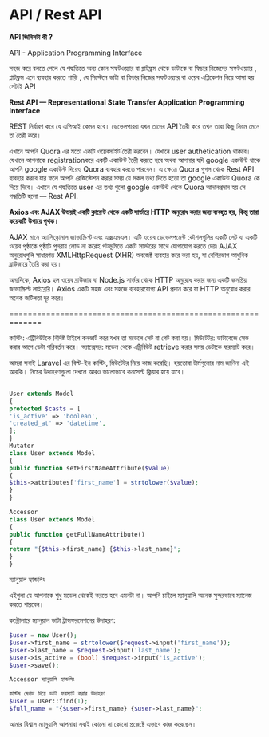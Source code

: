 # API / Rest API

**API জিনিসটা কী ?**

API - Application Programming Interface

সহজ করে বলতে গেলে যে পদ্ধতিতে অন্য কোন সফটওয়্যার বা প্লাটফ্রম থেকে ডাটাকে বা ফিচার নিজেদের সফটওয়্যার , প্লাটফ্রম এনে ব্যবহার করতে পাড়ি , যে সিস্টেমে ডাটা বা ফিচার নিজের সফটওয়্যার বা ওয়েব এপ্লিকেশন নিয়ে আসা হয় সেটাই API

**Rest API — Representational State Transfer Application Programming Interface**

REST নির্ধারণ করে যে এপিআই কেমন হবে। ডেভেলপাররা যখন তাদের API তৈরী করে তখন তারা কিছু নিয়ম মেনে তা তৈরী করে।

এখানে আপনি Quora এর মতো একটি ওয়েবসাইট তৈরী করবেন। যেখানে user authetication থাকবে। যেখানে আপনাকে registrationকরে একটি একাউন্ট তৈরী করতে হবে অথবা আপনার যদি google একাউন্ট থাকে আপনি google একাউন্ট দিয়েও Quora ব্যবহার করতে পারবেন। এ ক্ষেত্রে Quora গুগল থেকে Rest API ব্যবহার করবে যার ফলে আপনি রেজিস্টেশন করার সময় যে সকল তথ্য দিতে হতো তা google একাউন্ট Quora কে দিয়ে দিবে। এখানে যে পদ্ধতিতে user এর তথ্য গুলো google একাউন্ট থেকে Quora আদানপ্রদান হয় সে পদ্ধতিটি হলো — Rest API.

**Axios এবং AJAX উভয়ই একটি ক্লায়েন্ট থেকে একটি সার্ভারে HTTP অনুরোধ করার জন্য ব্যবহৃত হয়, কিন্তু তারা কয়েকটি উপায়ে পৃথক।**

AJAX মানে অ্যাসিঙ্ক্রোনাস জাভাস্ক্রিপ্ট এবং এক্সএমএল। এটি ওয়েব ডেভেলপমেন্ট কৌশলগুলির একটি সেট যা একটি ওয়েব পৃষ্ঠাকে পৃষ্ঠাটি পুনরায় লোড না করেই পটভূমিতে একটি সার্ভারের সাথে যোগাযোগ করতে দেয়৷ AJAX অনুরোধগুলি সাধারণত XMLHttpRequest (XHR) অবজেক্ট ব্যবহার করে করা হয়, যা বেশিরভাগ আধুনিক ব্রাউজারে তৈরি করা হয়।

অন্যদিকে, Axios হল ওয়েব ব্রাউজার বা Node.js সার্ভার থেকে HTTP অনুরোধ করার জন্য একটি জনপ্রিয় জাভাস্ক্রিপ্ট লাইব্রেরি। Axios একটি সহজ এবং সহজে ব্যবহারযোগ্য API প্রদান করে যা HTTP অনুরোধ করার অনেক জটিলতা দূর করে।

=============================================================

কাস্টিং: এট্রিবিউটকে নির্দিষ্ট টাইপে কনভার্ট করে যখন তা মডেলে সেট বা গেট করা হয়।
মিউটেটর: ডাটাবেজে সেভ করার আগে ডেটা পরিবর্তন করে।
অ্যাক্সেসর: মডেল থেকে এট্রিবিউট retrieve করার সময় ডেটাকে ফরম্যাট করে।

আমরা সবাই Laravel এর বিল্ট-ইন কাস্টিং, মিউটেটর নিয়ে কাজ করেছি। হয়তোবা টার্মগুলোর নাম জানিনা এই আরকি। নিচের উদাহরণগুলো দেখলে আরও ভালোভাবে কনসেপ্ট ক্লিয়ার হয়ে যাবে।

```PHP

User extends Model
{
protected $casts = [
'is_active' => 'boolean',
'created_at' => 'datetime',
];
}
Mutator
class User extends Model
{
public function setFirstNameAttribute($value)
{
$this->attributes['first_name'] = strtolower($value);
}
}

Accessor
class User extends Model
{
public function getFullNameAttribute()
{
return "{$this->first_name} {$this->last_name}";
}
}
```
ম্যানুয়াল হ্যান্ডলিং

এইগুলা যে আপনাকে শুধু মডেল থেকেই করতে হবে এমনটা না। আপনি চাইলে ম্যানুয়ালি অনেক সুন্দরভাবে ম্যানেজ করতে পারবেন।

কন্ট্রোলারে ম্যানুয়াল ডাটা ট্রান্সফরমেশনের উদাহরণ:
```PHP
$user = new User();
$user->first_name = strtolower($request->input('first_name'));
$user->last_name = $request->input('last_name');
$user->is_active = (bool) $request->input('is_active');
$user->save();

Accessor ম্যানুয়ালি হ্যান্ডলিং

কাস্টম মেথড দিয়ে ডাটা ফরম্যাট করার উদাহরণ
$user = User::find(1);
$full_name = "{$user->first_name} {$user->last_name}";
```

আমার বিশ্বাস ম্যানুয়ালি আপনারা সবাই কোনো না কোনো প্রজেক্টে এভাবে কাজ করেছেন।
